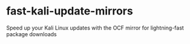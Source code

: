 # fast-kali-update-mirrors
Speed up your Kali Linux updates with the OCF mirror for lightning-fast package downloads
